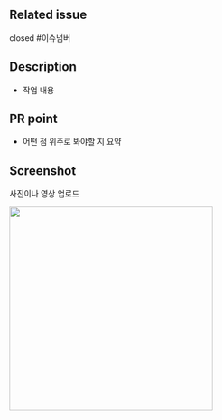 ## Related issue
closed #이슈넘버

## Description
- 작업 내용

## PR point
- 어떤 점 위주로 봐야할 지 요약

## Screenshot
사진이나 영상 업로드

<img src="" width="360"/>
